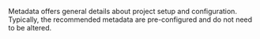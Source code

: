 Metadata offers general details about project setup and configuration. Typically, the recommended metadata are pre-configured and do not need to be altered.